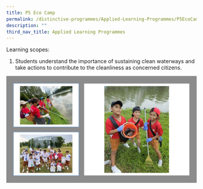 ```yaml
---
title: P5 Eco Camp
permalink: /distinctive-programmes/Applied-Learning-Programmes/P5EcoCamp/
description: ""
third_nav_title: Applied Learning Programmes
---
```

Learning scopes: 

1) Students understand the importance of sustaining clean waterways and take actions to contribute to the cleanliness as concerned citizens.

![](/images/2023%20p5%20eco%20camp.jpg)